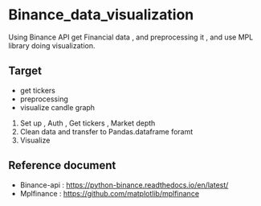 # Binance_data_visualization
Using Binance API get Financial data , and  preprocessing it , and use MPL library doing visualization.
## Target
- get tickers
- preprocessing
- visualize candle graph
1. Set up , Auth , Get tickers , Market depth
2. Clean data and transfer to Pandas.dataframe foramt 
3. Visualize

## Reference document
- Binance-api : https://python-binance.readthedocs.io/en/latest/
- Mplfinance : https://github.com/matplotlib/mplfinance

